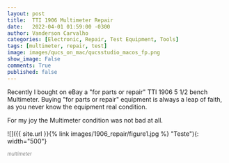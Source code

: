 ```yaml
---
layout: post
title:  TTI 1906 Multimeter Repair
date:   2022-04-01 01:59:00 -0300
author: Vanderson Carvalho
categories: [Electronic, Repair, Test Equipment, Tools]
tags: [multimeter, repair, test]
image: images/qucs_on_mac/qucsstudio_macos_fp.png
show_image: False
comments: True
published: false
---
```

Recently I bought on eBay a "for parts or repair" TTI 1906 5 1/2 bench Multimeter. Buying "for parts or repair" equipment is always a leap of faith, as you never know the equipment real condition. 

For my joy the Multimeter condition was not bad at all. 

![]({{ site.url }}{% link images/1906_repair/figure1.jpg %} "Teste"){: width="500"} 

<span style="color:grey; font-size:0.8em"> *multimeter* </span>
